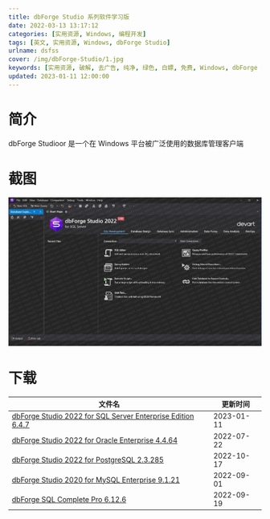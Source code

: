 ```yaml
---
title: dbForge Studio 系列软件学习版
date: 2022-03-13 13:17:12
categories: [实用资源, Windows, 编程开发]
tags: [英文, 实用资源, Windows, dbForge Studio]
urlname: dsfss
cover: /img/dbForge-Studio/1.jpg
keywords: [实用资源, 破解, 去广告, 纯净, 绿色, 白嫖, 免费, Windows, dbForge Studio]
updated: 2023-01-11 12:00:00
---
```


# 简介

dbForge Studioor 是一个在 Windows 平台被广泛使用的数据库管理客户端

# 截图

![](/img/dbForge-Studio/2.jpg)

# 下载

| 文件名                                                                                                                                         | 更新时间   |
| ---------------------------------------------------------------------------------------------------------------------------------------------- | ---------- |
| [dbForge Studio 2022 for SQL Server Enterprise Edition 6.4.7](/download/index.html?f=dbForge-Studio-2022-for-SQL-Server-Enterprise-6.4.7.zip) | 2023-01-11 |
| [dbForge Studio 2022 for Oracle Enterprise 4.4.64](/download/index.html?f=dbForge-Studio-2022-for-Oracle-Enterprise_4.4.64.7z)                | 2022-07-22 |
| [dbForge Studio 2022 for PostgreSQL 2.3.285](/download/index.html?f=dbForge-Studio-2022-for-PostgreSQL-Enterprise_2.3.285.7z)                 | 2022-10-17 |
| [dbForge Studio 2020 for MySQL Enterprise 9.1.21](/download/index.html?f=dbForge-Studio-2022-for-MySQL-Enterprise-Edition_9.1.21.7z)          | 2022-09-01 |
| [dbForge SQL Complete Pro 6.12.6](/download/index.html?f=dbForge-SQL-Complete-Pro_6.12.6.7z)                                                  | 2022-09-19 |
